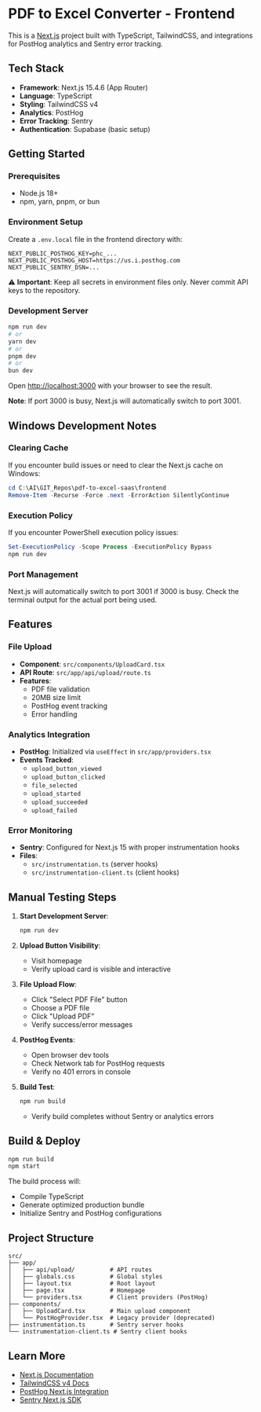 # PDF to Excel Converter - Frontend

This is a [Next.js](https://nextjs.org) project built with TypeScript, TailwindCSS, and integrations for PostHog analytics and Sentry error tracking.

## Tech Stack

- **Framework**: Next.js 15.4.6 (App Router)
- **Language**: TypeScript
- **Styling**: TailwindCSS v4
- **Analytics**: PostHog
- **Error Tracking**: Sentry
- **Authentication**: Supabase (basic setup)

## Getting Started

### Prerequisites
- Node.js 18+ 
- npm, yarn, pnpm, or bun

### Environment Setup

Create a `.env.local` file in the frontend directory with:

```env
NEXT_PUBLIC_POSTHOG_KEY=phc_...
NEXT_PUBLIC_POSTHOG_HOST=https://us.i.posthog.com
NEXT_PUBLIC_SENTRY_DSN=...
```

⚠️ **Important**: Keep all secrets in environment files only. Never commit API keys to the repository.

### Development Server

```bash
npm run dev
# or
yarn dev
# or
pnpm dev
# or
bun dev
```

Open [http://localhost:3000](http://localhost:3000) with your browser to see the result.

**Note**: If port 3000 is busy, Next.js will automatically switch to port 3001.

## Windows Development Notes

### Clearing Cache
If you encounter build issues or need to clear the Next.js cache on Windows:

```powershell
cd C:\AI\GIT_Repos\pdf-to-excel-saas\frontend
Remove-Item -Recurse -Force .next -ErrorAction SilentlyContinue
```

### Execution Policy
If you encounter PowerShell execution policy issues:

```powershell
Set-ExecutionPolicy -Scope Process -ExecutionPolicy Bypass
npm run dev
```

### Port Management
Next.js will automatically switch to port 3001 if 3000 is busy. Check the terminal output for the actual port being used.

## Features

### File Upload
- **Component**: `src/components/UploadCard.tsx`
- **API Route**: `src/app/api/upload/route.ts`
- **Features**: 
  - PDF file validation
  - 20MB size limit
  - PostHog event tracking
  - Error handling

### Analytics Integration
- **PostHog**: Initialized via `useEffect` in `src/app/providers.tsx`
- **Events Tracked**:
  - `upload_button_viewed`
  - `upload_button_clicked`
  - `file_selected`
  - `upload_started`
  - `upload_succeeded`
  - `upload_failed`

### Error Monitoring
- **Sentry**: Configured for Next.js 15 with proper instrumentation hooks
- **Files**: 
  - `src/instrumentation.ts` (server hooks)
  - `src/instrumentation-client.ts` (client hooks)

## Manual Testing Steps

1. **Start Development Server**:
   ```bash
   npm run dev
   ```

2. **Upload Button Visibility**: 
   - Visit homepage
   - Verify upload card is visible and interactive

3. **File Upload Flow**:
   - Click "Select PDF File" button
   - Choose a PDF file
   - Click "Upload PDF"
   - Verify success/error messages

4. **PostHog Events**:
   - Open browser dev tools
   - Check Network tab for PostHog requests
   - Verify no 401 errors in console

5. **Build Test**:
   ```bash
   npm run build
   ```
   - Verify build completes without Sentry or analytics errors

## Build & Deploy

```bash
npm run build
npm start
```

The build process will:
- Compile TypeScript
- Generate optimized production bundle
- Initialize Sentry and PostHog configurations

## Project Structure

```
src/
├── app/
│   ├── api/upload/          # API routes
│   ├── globals.css          # Global styles
│   ├── layout.tsx           # Root layout
│   ├── page.tsx             # Homepage
│   └── providers.tsx        # Client providers (PostHog)
├── components/
│   ├── UploadCard.tsx       # Main upload component
│   └── PostHogProvider.tsx  # Legacy provider (deprecated)
├── instrumentation.ts       # Sentry server hooks
└── instrumentation-client.ts # Sentry client hooks
```

## Learn More

- [Next.js Documentation](https://nextjs.org/docs)
- [TailwindCSS v4 Docs](https://tailwindcss.com/docs)
- [PostHog Next.js Integration](https://posthog.com/docs/libraries/next-js)
- [Sentry Next.js SDK](https://docs.sentry.io/platforms/javascript/guides/nextjs/)